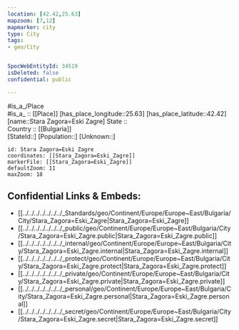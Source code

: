 ```yaml
---
location: [42.42,25.63] 
mapzoom: [7,12] 
mapmarker: city 
type: City
tags:
- geo/City


SpocWebEntityId: 34519
isDeleted: false
confidential: public

---
```

#is_a_/Place  
#is_a_ :: [[Place]] 
[has_place_longitude::25.63] 
[has_place_latitude::42.42] 
[name::Stara Zagora=Eski Zagre] 
State ::  
Country :: [[Bulgaria]]  
[StateId::] 
[Population::] 
[Unknown::] 


```leaflet
id: Stara Zagora=Eski Zagre
coordinates: [[Stara_Zagora=Eski_Zagre]] 
markerFile: [[Stara_Zagora=Eski_Zagre]] 
defaultZoom: 11 
maxZoom: 18
```


## Confidential Links & Embeds: 
- [[../../../../../../../_Standards/geo/Continent/Europe/Europe~East/Bulgaria/City/Stara_Zagora=Eski_Zagre|Stara_Zagora=Eski_Zagre]] 
- [[../../../../../../../_public/geo/Continent/Europe/Europe~East/Bulgaria/City/Stara_Zagora=Eski_Zagre.public|Stara_Zagora=Eski_Zagre.public]] 
- [[../../../../../../../_internal/geo/Continent/Europe/Europe~East/Bulgaria/City/Stara_Zagora=Eski_Zagre.internal|Stara_Zagora=Eski_Zagre.internal]] 
- [[../../../../../../../_protect/geo/Continent/Europe/Europe~East/Bulgaria/City/Stara_Zagora=Eski_Zagre.protect|Stara_Zagora=Eski_Zagre.protect]] 
- [[../../../../../../../_private/geo/Continent/Europe/Europe~East/Bulgaria/City/Stara_Zagora=Eski_Zagre.private|Stara_Zagora=Eski_Zagre.private]] 
- [[../../../../../../../_personal/geo/Continent/Europe/Europe~East/Bulgaria/City/Stara_Zagora=Eski_Zagre.personal|Stara_Zagora=Eski_Zagre.personal]] 
- [[../../../../../../../_secret/geo/Continent/Europe/Europe~East/Bulgaria/City/Stara_Zagora=Eski_Zagre.secret|Stara_Zagora=Eski_Zagre.secret]] 

